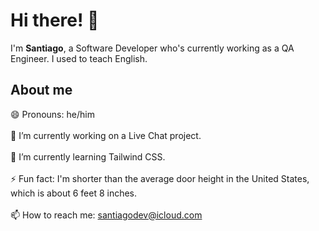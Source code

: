 # Hi there! 👋

I'm **Santiago**, a Software Developer who's currently working as a QA Engineer. I used to teach English.

## About me

😄 Pronouns: he/him
<br/><br/>
🔭 I’m currently working on a Live Chat project.
<br/><br/>
🌱 I’m currently learning Tailwind CSS.
<br/><br/>
⚡ Fun fact: I'm shorter than the average door height in the United States, which is about 6 feet 8 inches.
<br/><br/>
📫 How to reach me: santiagodev@icloud.com
